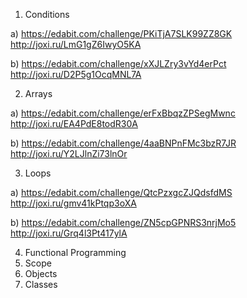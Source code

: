 1. Conditions

a)  https://edabit.com/challenge/PKiTjA7SLK99ZZ8GK
http://joxi.ru/LmG1gZ6IwyO5KA

b)	https://edabit.com/challenge/xXJLZry3vYd4erPct
http://joxi.ru/D2P5g1OcqMNL7A

2. Arrays

a)	https://edabit.com/challenge/erFxBbqzZPSegMwnc
http://joxi.ru/EA4PdE8todR30A

b)	https://edabit.com/challenge/4aaBNPnFMc3bzR7JR
http://joxi.ru/Y2LJlnZi73lnOr

3. Loops

a)	https://edabit.com/challenge/QtcPzxgcZJQdsfdMS
http://joxi.ru/gmv41kPtqp3oXA

b)	https://edabit.com/challenge/ZN5cpGPNRS3nrjMo5
http://joxi.ru/Grq4l3Pt417ylA
	
4. Functional Programming
5. Scope
6. Objects
7. Classes
